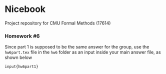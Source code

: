 # Nicebook
Project repository for CMU Formal Methods (17614)

### Homework #6
Since part 1 is supposed to be the same answer for the group, use the `hw6part.tex` file in the `hw6` folder as an input inside your main answer file, as shown below
```tex
input{hw6part1}
```

